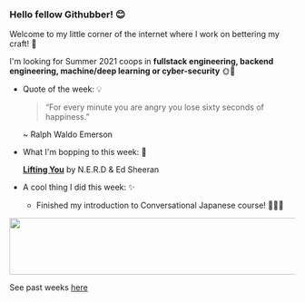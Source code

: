 ### Hello fellow Githubber! 😊
Welcome to my little corner of the internet where I work on bettering my craft! 🔨

I'm looking for Summer 2021 coops in **fullstack engineering, backend engineering, machine/deep learning or cyber-security** 🌞🤖

- Quote of the week: 💡

   >“For every minute you are angry you lose sixty seconds of happiness.”

   ~ Ralph Waldo Emerson
   
- What I'm bopping to this week: 🎵

   [**Lifting You**](https://open.spotify.com/track/6DddRnq5NnVFjbyopAcRnq?si=geMmsWCFQIOF6kH4WZBKzQ) by N.E.R.D & Ed Sheeran
  
 - A cool thing I did this week: ✨
  
    - Finished my introduction to Conversational Japanese course! 🎎🎋🎌
          
<img src="https://media.giphy.com/media/OqBJWrgeLouJqJBiJU/giphy.gif" width="4000" height="100" />


See past weeks [here](https://github.com/xaylax/xaylax/blob/master/past.md)
